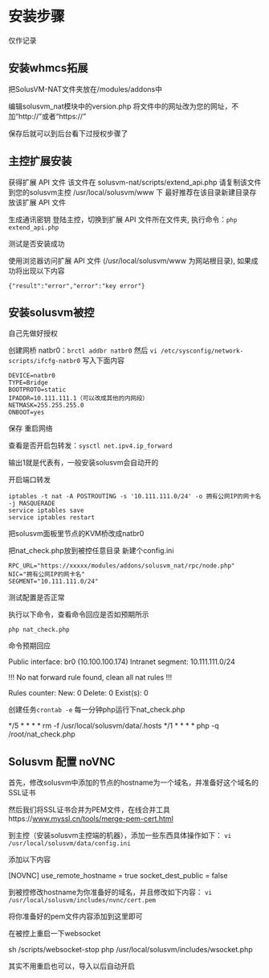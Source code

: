 # 安装步骤

仅作记录

## 安装whmcs拓展
把SolusVM-NAT文件夹放在/modules/addons中

编辑solusvm_nat模块中的version.php
将文件中的网址改为您的网址，不加“http://”或者“https://”

保存后就可以到后台看下过授权步骤了

## 主控扩展安装

获得扩展 API 文件
该文件在 solusvm-nat/scripts/extend_api.php
请复制该文件到您的solusvm主控 /usr/local/solusvm/www 下
最好推荐在该目录新建目录存放该扩展 API 文件

生成通讯密钥
登陆主控，切换到扩展 API 文件所在文件夹,
执行命令：`php extend_api.php`


测试是否安装成功

使用浏览器访问扩展 API 文件 (/usr/local/solusvm/www 为网站根目录), 如果成功将出现以下内容

    {"result":"error","error":"key error"}

## 安装solusvm被控

自己先做好授权

创建网桥 natbr0：`brctl addbr natbr0`
然后 `vi /etc/sysconfig/network-scripts/ifcfg-natbr0`
写入下面内容

    DEVICE=natbr0
    TYPE=Bridge
    BOOTPROTO=static
    IPADDR=10.111.111.1（可以改成其他的内网段）
    NETMASK=255.255.255.0
    ONBOOT=yes

保存 重启网络

查看是否开启包转发：`sysctl net.ipv4.ip_forward`

输出1就是代表有，一般安装solusvm会自动开的

开启端口转发

    iptables -t nat -A POSTROUTING -s '10.111.111.0/24' -o 拥有公网IP的网卡名 -j MASQUERADE
    service iptables save
    service iptables restart

把solusvm面板里节点的KVM桥改成natbr0

把nat_check.php放到被控任意目录
新建个config.ini

    RPC_URL="https://xxxxx/modules/addons/solusvm_nat/rpc/node.php" 
    NIC="拥有公网IP的网卡名"
    SEGMENT="10.111.111.0/24"

测试配置是否正常

执行以下命令，查看命令回应是否如预期所示

`php nat_check.php`

命令预期回应

   Public interface: br0 (10.100.100.174)
   Intranet segment: 10.111.111.0/24
 
   !!! No nat forward rule found, clean all nat rules !!!
 
   Rules counter:
   New: 0
   Delete: 0
   Exist(s): 0



创建任务`crontab -e`
每一分钟php运行下nat_check.php

   */5 * * * * rm -f /usr/local/solusvm/data/.hosts
   */1 * * * * php -q /root/nat_check.php

## Solusvm 配置 noVNC

首先，修改solusvm中添加的节点的hostname为一个域名，并准备好这个域名的SSL证书

然后我们将SSL证书合并为PEM文件，在线合并工具https://www.myssl.cn/tools/merge-pem-cert.html

到主控（安装solusvm主控端的机器），添加一些东西具体操作如下：
`vi /usr/local/solusvm/data/config.ini`

添加以下内容

   [NOVNC]
   use_remote_hostname = true
   socket_dest_public = false

到被控修改hostname为你准备好的域名，并且修改如下内容：
`vi /usr/local/solusvm/includes/nvnc/cert.pem`

将你准备好的pem文件内容添加到这里即可

在被控上重启一下websocket

   sh /scripts/websocket-stop
   php /usr/local/solusvm/includes/wsocket.php
   
其实不用重启也可以，导入以后自动开启